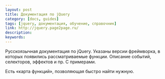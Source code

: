 ```yaml
---
layout: post
title: Документация по jQuery
category: [docs, guides]
tags: [jquery, документация, обучение, справочник]
link: http://jquery.page2page.ru/
description:
keywords:
---
```


<p>Русскоязычная документация по jQuery. Указаны версии фреймворка, в которых появились рассматриваемые функции. Описание событий, селекторов, эффектов и пр. С примерами.</p>
<p>Есть «карта функций», позволяющая быстро найти нужную.</p>

